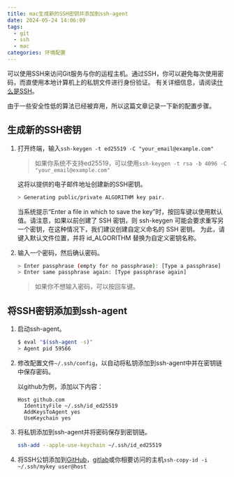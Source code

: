 ```yaml
---
title: mac生成新的SSH密钥并添加到ssh-agent
date: 2024-05-24 14:06:09
tags:
  - git
  - ssh
  - mac
categories: 环境配置
---
```


可以使用SSH来访问Git服务与你的运程主机。通过SSH，你可以避免每次使用密码，而直使用本地计算机上的私钥文件进行身份验证。
有关详细信息，请阅读[什么是SSH](https://info.support.huawei.com/info-finder/encyclopedia/zh/SSH.html)。

由于一些安全性低的算法已经被弃用，所以这篇文章记录一下新的配置步骤。

## 生成新的SSH密钥

1. 打开终端，输入`ssh-keygen -t ed25519 -C "your_email@example.com"`
    > 如果你系统不支持ed25519，可以使用`ssh-keygen -t rsa -b 4096 -C "your_email@example.com"`

    这将以提供的电子邮件地址创建新的SSH密钥。

    ```bash
    > Generating public/private ALGORITHM key pair.
    ```

    当系统提示“Enter a file in which to save the key”时，按回车键以使用默认值。请注意，如果以前创建了 SSH 密钥，则 ssh-keygen 可能会要求重写另一个密钥，在这种情况下，我们建议创建自定义命名的 SSH 密钥。 为此，请键入默认文件位置，并将 id_ALGORITHM 替换为自定义密钥名称。

2. 输入一个密码，然后确认密码。

    ```bash
    > Enter passphrase (empty for no passphrase): [Type a passphrase]
    > Enter same passphrase again: [Type passphrase again]
    ```

    > 如果你不想输入密码，可以按回车键。


## 将SSH密钥添加到ssh-agent

1. 启动ssh-agent。

    ```bash
    $ eval "$(ssh-agent -s)"
    > Agent pid 59566
    ```

2. 修改配置文件`~/.ssh/config`，以自动将私钥添加到ssh-agent中并在密钥链中保存密码。

    以github为例，添加以下内容：

    ```text
    Host github.com
      IdentityFile ~/.ssh/id_ed25519
      AddKeysToAgent yes
      UseKeychain yes
    ```

3. 将私钥添加到ssh-agent并将密码保存到密钥链。

    ```bash
    ssh-add --apple-use-keychain ~/.ssh/id_ed25519
    ```

4. 将SSH公钥添加到[GitHub](https://docs.github.com/zh/authentication/connecting-to-github-with-ssh/adding-a-new-ssh-key-to-your-github-account)，[gitlab](https://jaminzhang.github.io/git/config-and-add-SSH-key-in-GitLab/)或你相要访问的主机`ssh-copy-id -i ~/.ssh/mykey user@host`
